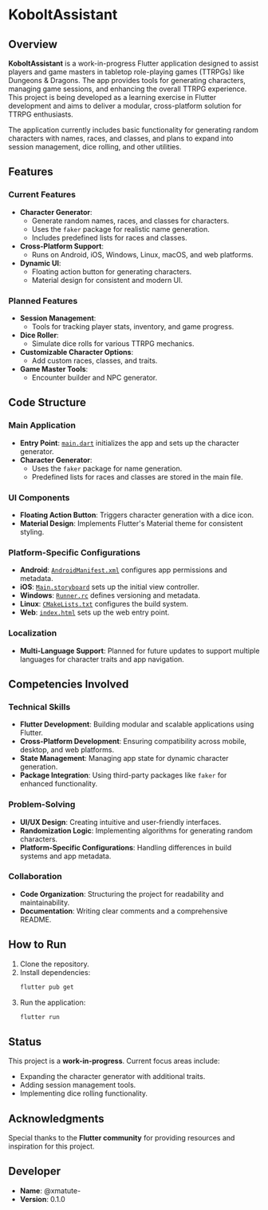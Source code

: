 # KoboltAssistant

## Overview

**KoboltAssistant** is a work-in-progress Flutter application designed to assist players and game masters in tabletop role-playing games (TTRPGs) like Dungeons & Dragons. The app provides tools for generating characters, managing game sessions, and enhancing the overall TTRPG experience. This project is being developed as a learning exercise in Flutter development and aims to deliver a modular, cross-platform solution for TTRPG enthusiasts.

The application currently includes basic functionality for generating random characters with names, races, and classes, and plans to expand into session management, dice rolling, and other utilities.

## Features

### Current Features
- **Character Generator**:
  - Generate random names, races, and classes for characters.
  - Uses the `faker` package for realistic name generation.
  - Includes predefined lists for races and classes.
- **Cross-Platform Support**:
  - Runs on Android, iOS, Windows, Linux, macOS, and web platforms.
- **Dynamic UI**:
  - Floating action button for generating characters.
  - Material design for consistent and modern UI.

### Planned Features
- **Session Management**:
  - Tools for tracking player stats, inventory, and game progress.
- **Dice Roller**:
  - Simulate dice rolls for various TTRPG mechanics.
- **Customizable Character Options**:
  - Add custom races, classes, and traits.
- **Game Master Tools**:
  - Encounter builder and NPC generator.

## Code Structure

### Main Application
- **Entry Point**: [`main.dart`](lib/main.dart) initializes the app and sets up the character generator.
- **Character Generator**:
  - Uses the `faker` package for name generation.
  - Predefined lists for races and classes are stored in the main file.

### UI Components
- **Floating Action Button**: Triggers character generation with a dice icon.
- **Material Design**: Implements Flutter's Material theme for consistent styling.

### Platform-Specific Configurations
- **Android**: [`AndroidManifest.xml`](android/app/src/main/AndroidManifest.xml) configures app permissions and metadata.
- **iOS**: [`Main.storyboard`](ios/Runner/Base.lproj/Main.storyboard) sets up the initial view controller.
- **Windows**: [`Runner.rc`](windows/runner/Runner.rc) defines versioning and metadata.
- **Linux**: [`CMakeLists.txt`](linux/runner/CMakeLists.txt) configures the build system.
- **Web**: [`index.html`](web/index.html) sets up the web entry point.

### Localization
- **Multi-Language Support**: Planned for future updates to support multiple languages for character traits and app navigation.

## Competencies Involved

### Technical Skills
- **Flutter Development**: Building modular and scalable applications using Flutter.
- **Cross-Platform Development**: Ensuring compatibility across mobile, desktop, and web platforms.
- **State Management**: Managing app state for dynamic character generation.
- **Package Integration**: Using third-party packages like `faker` for enhanced functionality.

### Problem-Solving
- **UI/UX Design**: Creating intuitive and user-friendly interfaces.
- **Randomization Logic**: Implementing algorithms for generating random characters.
- **Platform-Specific Configurations**: Handling differences in build systems and app metadata.

### Collaboration
- **Code Organization**: Structuring the project for readability and maintainability.
- **Documentation**: Writing clear comments and a comprehensive README.

## How to Run

1. Clone the repository.
2. Install dependencies:
   ```sh
   flutter pub get
   ```
3. Run the application:
   ```sh
   flutter run
   ```

## Status

This project is a **work-in-progress**. Current focus areas include:
- Expanding the character generator with additional traits.
- Adding session management tools.
- Implementing dice rolling functionality.

## Acknowledgments

Special thanks to the **Flutter community** for providing resources and inspiration for this project.

## Developer

- **Name**: @xmatute-
- **Version**: 0.1.0